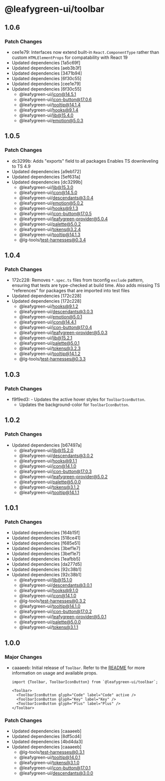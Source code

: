 # @leafygreen-ui/toolbar

## 1.0.6

### Patch Changes

- cee1e79: Interfaces now extend built-in `React.ComponentType` rather than custom `HTMLElementProps` for compatability with React 19
- Updated dependencies [1a5c69f]
- Updated dependencies [aeb3b3f]
- Updated dependencies [3471b94]
- Updated dependencies [6f30c55]
- Updated dependencies [cee1e79]
- Updated dependencies [6f30c55]
  - @leafygreen-ui/icon@14.5.1
  - @leafygreen-ui/icon-button@17.0.6
  - @leafygreen-ui/tooltip@14.1.4
  - @leafygreen-ui/hooks@9.1.4
  - @leafygreen-ui/lib@15.4.0
  - @leafygreen-ui/emotion@5.0.3

## 1.0.5

### Patch Changes

- dc3299b: Adds "exports" field to all packages
  Enables TS downleveling to TS 4.9
- Updated dependencies [a9eb172]
- Updated dependencies [5ef631a]
- Updated dependencies [dc3299b]
  - @leafygreen-ui/lib@15.3.0
  - @leafygreen-ui/icon@14.5.0
  - @leafygreen-ui/descendants@3.0.4
  - @leafygreen-ui/emotion@5.0.2
  - @leafygreen-ui/hooks@9.1.3
  - @leafygreen-ui/icon-button@17.0.5
  - @leafygreen-ui/leafygreen-provider@5.0.4
  - @leafygreen-ui/palette@5.0.2
  - @leafygreen-ui/tokens@3.2.4
  - @leafygreen-ui/tooltip@14.1.3
  - @lg-tools/test-harnesses@0.3.4

## 1.0.4

### Patch Changes

- 172c228: Removes `*.spec.ts` files from tsconfig `exclude` pattern, ensuring that tests are type-checked at build time.
  Also adds missing TS "references" for packages that are imported into test files
- Updated dependencies [172c228]
- Updated dependencies [172c228]
  - @leafygreen-ui/hooks@9.1.2
  - @leafygreen-ui/descendants@3.0.3
  - @leafygreen-ui/emotion@5.0.1
  - @leafygreen-ui/icon@14.4.1
  - @leafygreen-ui/icon-button@17.0.4
  - @leafygreen-ui/leafygreen-provider@5.0.3
  - @leafygreen-ui/lib@15.2.1
  - @leafygreen-ui/palette@5.0.1
  - @leafygreen-ui/tokens@3.2.3
  - @leafygreen-ui/tooltip@14.1.2
  - @lg-tools/test-harnesses@0.3.3

## 1.0.3

### Patch Changes

- f9f9ed3: - Updates the active hover styles for `ToolbarIconButton`.
  - Updates the background-color for `ToolbarIconButton`.

## 1.0.2

### Patch Changes

- Updated dependencies [b67497a]
  - @leafygreen-ui/lib@15.2.0
  - @leafygreen-ui/descendants@3.0.2
  - @leafygreen-ui/hooks@9.1.1
  - @leafygreen-ui/icon@14.1.0
  - @leafygreen-ui/icon-button@17.0.3
  - @leafygreen-ui/leafygreen-provider@5.0.2
  - @leafygreen-ui/palette@5.0.0
  - @leafygreen-ui/tokens@3.1.2
  - @leafygreen-ui/tooltip@14.1.1

## 1.0.1

### Patch Changes

- Updated dependencies [164b15f]
- Updated dependencies [518ce41]
- Updated dependencies [f685e51]
- Updated dependencies [3bef1e7]
- Updated dependencies [3bef1e7]
- Updated dependencies [1eafbb5]
- Updated dependencies [da277d5]
- Updated dependencies [92c38b1]
- Updated dependencies [92c38b1]
  - @leafygreen-ui/lib@15.1.0
  - @leafygreen-ui/descendants@3.0.1
  - @leafygreen-ui/hooks@9.1.0
  - @leafygreen-ui/icon@14.1.0
  - @lg-tools/test-harnesses@0.3.2
  - @leafygreen-ui/tooltip@14.1.0
  - @leafygreen-ui/icon-button@17.0.2
  - @leafygreen-ui/leafygreen-provider@5.0.1
  - @leafygreen-ui/palette@5.0.0
  - @leafygreen-ui/tokens@3.1.1

## 1.0.0

### Major Changes

- caaaeeb: Initial release of `Toolbar`. Refer to the [README](https://github.com/mongodb/leafygreen-ui/tree/main/packages/toolbar/README.md) for more information on usage and available props.

  ```tsx
  import {Toolbar, ToolbarIconButton} from `@leafygreen-ui/toolbar`;

  <Toolbar>
    <ToolbarIconButton glyph="Code" label="Code" active />
    <ToolbarIconButton glyph="Key" label="Key" />
    <ToolbarIconButton glyph="Plus" label="Plus" />
  </Toolbar>
  ```

### Patch Changes

- Updated dependencies [caaaeeb]
- Updated dependencies [8df5cd4]
- Updated dependencies [4bd4da3]
- Updated dependencies [caaaeeb]
  - @lg-tools/test-harnesses@0.3.1
  - @leafygreen-ui/tooltip@14.0.1
  - @leafygreen-ui/tokens@3.1.0
  - @leafygreen-ui/icon-button@17.0.1
  - @leafygreen-ui/descendants@3.0.0
